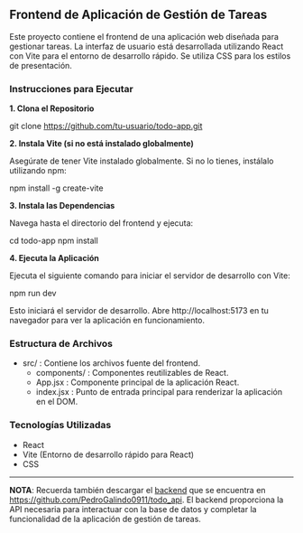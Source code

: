 ## Frontend de Aplicación de Gestión de Tareas

Este proyecto contiene el frontend de una aplicación web diseñada para gestionar tareas. La interfaz de usuario está desarrollada utilizando React con Vite para el entorno de desarrollo rápido. Se utiliza CSS para los estilos de presentación.

### Instrucciones para Ejecutar

**1. Clona el Repositorio**

git clone https://github.com/tu-usuario/todo-app.git

**2. Instala Vite (si no está instalado globalmente)**

Asegúrate de tener Vite instalado globalmente. Si no lo tienes, instálalo utilizando npm:

npm install -g create-vite

**3. Instala las Dependencias**

Navega hasta el directorio del frontend y ejecuta:

cd todo-app
npm install

**4. Ejecuta la Aplicación**

Ejecuta el siguiente comando para iniciar el servidor de desarrollo con Vite:

npm run dev

Esto iniciará el servidor de desarrollo. Abre http://localhost:5173 en tu navegador para ver la aplicación en funcionamiento.

### Estructura de Archivos

- src/ : Contiene los archivos fuente del frontend.
  - components/ : Componentes reutilizables de React.
  - App.jsx : Componente principal de la aplicación React.
  - index.jsx : Punto de entrada principal para renderizar la aplicación en el DOM.

### Tecnologías Utilizadas

- React
- Vite (Entorno de desarrollo rápido para React)
- CSS

---

**NOTA**: Recuerda también descargar el [backend](https://github.com/PedroGalindo0911/todo_api) que se encuentra en https://github.com/PedroGalindo0911/todo_api. El backend proporciona la API necesaria para interactuar con la base de datos y completar la funcionalidad de la aplicación de gestión de tareas.

